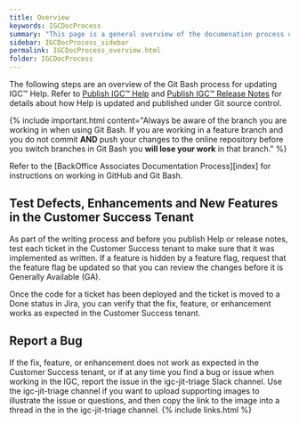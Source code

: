 ```yaml
---
title: Overview
keywords: IGCDocProcess
summary: "This page is a general overview of the documenation process used when writing IGC online help."
sidebar: IGCDocProcess_sidebar
permalink: IGCDocProcess_overview.html
folder: IGCDocProcess
---
```


The following steps are an overview of the Git Bash process for updating
IGC™ Help. Refer to [Publish IGC™
Help](#test-defects-enhancements-and-new-features-in-the-customer-success-tenant)
and [Publish IGC™ Release Notes](#publish-igc-release-notes) for details
about how Help is updated and published under Git source control.

{% include important.html content="Always be aware of the branch you are working in when
using Git Bash. If you are working in a feature branch and you do not
commit **AND** push your changes to the online repository before you
switch branches in Git Bash you **will lose your work** in that branch." %}

Refer to the [BackOffice Associates Documentation Process][index] for
instructions on working in GitHub and Git Bash.

## Test Defects, Enhancements and New Features in the Customer Success Tenant

As part of the writing process and before you publish Help or release
notes, test each ticket in the Customer Success tenant to make sure that
it was implemented as written. If a feature is hidden by a feature flag,
request that the feature flag be updated so that you can review the
changes before it is Generally Available (GA).

Once the code for a ticket has been deployed and the ticket is moved to
a Done status in Jira, you can verify that the fix, feature, or
enhancement works as expected in the Customer Success tenant.

## Report a Bug
If the fix, feature, or enhancement does not work as expected in the
Customer Success tenant, or if at any time you find a bug or issue when
working in the IGC, report the issue in the igc-jit-triage Slack
channel. Use the igc-jit-triage channel if you want to upload
supporting images to illustrate the issue or questions, and then copy
the link to the image into a thread in the in the igc-jit-triage
channel.
{% include links.html %}